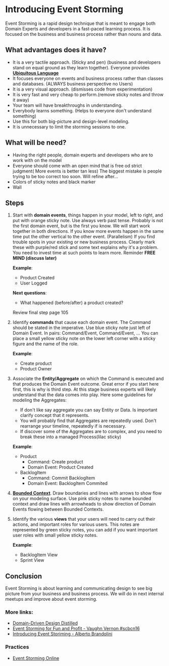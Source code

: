 # Introducing Event Storming

Event Storming is a rapid design technique that is meant to engage both Domain Experts and developers in a fast-paced learning process.
It is focused on the business and business process rather than nouns and data.

## What advantages does it have?
- It is a very tactile approach. (Sticky and pen) (business and developers stand on equal ground as they learn together). Everyone provides **[Ubiquitous Language](https://martinfowler.com/bliki/UbiquitousLanguage.html)**
- It focuses everyone on events and business process rather than classes and databases. (ALWAYS business perspective no Users)
- It is a very visual approach. (dismisses code from experimentation)
- It is very fast and very cheap to perform.(remove sticky notes and throw it away)
- Your team will have breakthroughs in understanding.
- Everybody learns something. (Helps to everyone don't understand something)
- Use this for both big-picture and design-level modeling.
- It is unnecessary to limit the storming sessions to one.

## What will be need?
- Having the right people, domain experts and developers who are to work with on the model
- Everyone should come with an open mind that is free od strict judgment( More events is better tan less) The biggest mistake is people trying to be too correct too soon. Will refine after...
- Colors of sticky notes and black marker
- Wall

## Steps

1. Start with **domain events**, things happen in your model, left to right, and put with orange sticky note.
Use always verb past tense. Probably is not the first domain event, but is the first you know. 
We will start work together in both directions.
If you know more events happen in the same time put the other vertical to the other event. (Parallelism)
If you find trouble spots in your existing or new business process. Clearly mark these with purple/red stick and some text explains why it's a problem. You need to invest time at such points to learn more.
Reminder **FREE MIND (discuss later)**

    **Example**: 
    - Product Created
    - User Logged

    **Next questions**:
    - What happened (before/after) a product created?

    Review final step page 105

2. Identify **commands** that cause each domain event. 
The Command should be stated in the imperative.
Use blue sticky note just left of Domain Event. In pairs: Command/Event, Command/Event, ...
You can place a small yellow sticky note on the lower left corner with a sticky figure and the name of the role. 

    **Example**:
    - Create product
    - Product Owner
    
3. Associate the **Entity/Aggregate** on which the Command is executed and that produces the Domain Event outcome.
Great error if you start here first, this is why is third step. 
At this stage business experts will likely understand that the data comes into play. 
    Here some guidelines for modeling the Aggregates:
    - If don't like say aggregate you can say Entity or Data. Is important clarify concept that it represents.
    - You will probably find that Aggregates are repeatedly used. Don't rearrange your timeline, repeatedly if is necessary.
    - If discover some of the Aggregates are to complex, and you need to break these into a managed Process(lilac sticky)
    
    **Example**:
    - Product
        - Command: Create product
        - Domain Event: Product Created
    - BacklogItem
        - Command: Commit BacklogItem
        - Domain Event: BacklogItem Commited

4. **[Bounded Context](https://martinfowler.com/bliki/BoundedContext.html)**. Draw boundaries and lines with arrows to show flow on your modeling surface.
Use pink sticky notes to name bounded context and draw lines with arrowheads to show direction of Domain Events flowing between Bounded Contexts.

5. Identify the various **views** that your users will need to carry out their actions, and important roles for various users.
This notes are represented by green sticky notes, you can add if you want important user roles with small yellow sticky notes.

    **Example**:
    - BacklogItem View
    - Sprint View

## Conclusion
Event Storming is about learning and communicating design to see big picture from your business and business process. We will do in next internal meetups and improve about event storming.

### More links:
- [Domain-Driven Design Distilled](https://www.amazon.es/Domain-Driven-Design-Distilled-Vaughn-Vernon-ebook/dp/B01JJSGE5S/ref=tmm_kin_swatch_0?_encoding=UTF8&qid=&sr=)
- [Event Storming for Fun and Profit - Vaughn Vernon #scbcn16](https://www.youtube.com/watch?v=OcIu-dvrXhY)
- [Introducing Event Storiming - Alberto Brandolini](https://vimeo.com/130202708)

### Practices
- [Event Storming Online](https://webeventstorming.com/home)